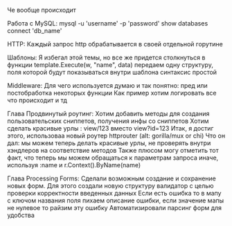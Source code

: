 Че вообще происходит

Работа с MySQL:
mysql -u 'username' -p 'password'
show databases
connect 'db_name'

HTTP:
    Каждый запрос http обрабатывается в своей отдельной горутине 

Шаблоны:
    Я избегал этой темы, но все же придется столкнуться
    в функции template.Execute(w, "name", data) передаем одну структуру, поля которой будут показываться внутри шаблона
    синтаксис простой 

Middleware:
    Для чего используется думаю и так понятно: пред или постобработка некоторых функции
    Как пример хотим логировать все что происходит и тд




Глава Продвинутый роутинг: 
    Хотим добавить методы для создания пользовательских сниппетов, получения инфы со сниппетов
    Хотим сделать красивые урлы : view/123 вместо view?id=123
    Итак, я достиг этого, использоваа новый роутер httprouter (alt: gorilla/mux or chi)
    Что он дал: мы можем теперь делать красивые урлы, не проверять внутри хэндлеров на соответствие методов
    Также плюсом могу отметить тот факт, что теперь мы можем обращаться к параметрам запроса иначе, используя :name и r.Context().ByName(name)
    

Глава Processing Forms:
    Сделали возможным создание и сохранение новых форм. Для этого создали новую структуру валидатор с целью проверки корректности введенных данных
    Если есть ошибка то в мапу с ключом названия поля пихаем описание ошибки, если значение мапы не нулевое то райзим эту ошибку
    Автоматизировали парсинг форм для удобства